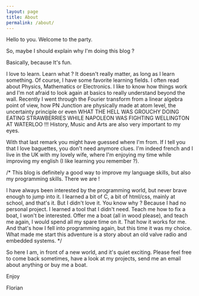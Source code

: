 ```yaml
---
layout: page
title: About
permalink: /about/
---
```

Hello to you. Welcome to the party.

So, maybe I should explain why I'm doing this blog ?

Basically, because It's fun.

I love to learn. Learn what ? It doesn't really matter, as long as I learn something. Of course, I have some favorite learning fields. I often read about Physics, Mathematics or Electronics. I like to know how things work and I'm not afraid to look again at basics to really understand beyond the wall. Recently I went through the Fourier transform from a linear algebra point of view, how PN Junction are physically made at atom level, the uncertainty principle or even WHAT THE HELL WAS GROUCHY DOING EATING STRAWBERRIES WHILE NAPOLEON WAS FIGHTING WELLINGTON AT WATERLOO !!! History, Music and Arts are also very important to my eyes.

With that last remark you might have guessed where I'm from. If I tell you that I love baguettes, you don't need anymore clues. I'm indeed french and I live in the UK with my lovely wife, where I'm enjoying my time while improving my english (I like learning you remember ?). 

/*
This blog is definitely a good way to improve my language skills, but also my programming skills. There we are !

I have always been interested by the programming world, but never brave enough to jump into it. I learned a bit of C, a bit of html/css, mainly at school, and that's it. But I didn't love it. You know why ? Because I had no personal project. I learned a tool that I didn't need. Teach me how to fix a boat, I won't be interested. Offer me a boat (all in wood please), and teach me again, I would spend all my spare time on it. That how it works for me. And that's how I fell into programming again, but this time it was my choice. What made me start this adventure is a story about an old valve radio and embedded systems.
*/

So here I am, in front of a new world, and it's quiet exciting.
Please feel free to come back sometimes, have a look at my projects, send me an email about anything or buy me a boat.

Enjoy

Florian